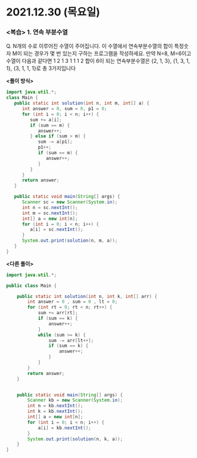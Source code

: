 # 2021.12.30 (목요일)
### **<복습> 1. 연속 부분수열**

Q. N개의 수로 이루어진 수열이 주어집니다.
   이 수열에서 연속부분수열의 합이 특정숫자 M이 되는 경우가 몇 번 있는지 구하는 프로그램을 작성하세요.
   만약 N=8, M=6이고 수열이 다음과 같다면
   1 2 1 3 1 1 1 2
   합이 6이 되는 연속부분수열은 {2, 1, 3}, {1, 3, 1, 1}, {3, 1, 1, 1}로 총 3가지입니다


**<풀이 방식>**

```java
import java.util.*;
class Main {
   public static int solution(int n, int m, int[] a) {
      int answer = 0, sum = 0, p1 = 0;
      for (int i = 0; i < n; i++) {
         sum += a[i];
         if (sum == m) {
            answer++;
         } else if (sum > m) {
            sum -= a[p1];
            p1++;
            if (sum == m) {
               answer++;
            }
         }
      }
      return answer;
   }

   public static void main(String[] args) {
      Scanner sc = new Scanner(System.in);
      int n = sc.nextInt();
      int m = sc.nextInt();
      int[] a = new int[n];
      for (int i = 0; i < n; i++) {
         a[i] = sc.nextInt();
      }
      System.out.print(solution(n, m, a));
   }
}
```
**<다른 풀이>**
```java
import java.util.*;

public class Main {

    public static int solution(int n, int k, int[] arr) {
        int answer = 0 , sum = 0 , lt = 0;
        for (int rt = 0; rt < n; rt++) {
            sum += arr[rt];
            if (sum == k) {
                answer++;
            }
            while (sum >= k) {
                sum -= arr[lt++];
                if (sum == k) {
                    answer++;
                }
            }
        }
        return answer;
    }


    public static void main(String[] args) {
        Scanner kb = new Scanner(System.in);
        int n = kb.nextInt();
        int k = kb.nextInt();
        int[] a = new int[n];
        for (int i = 0; i < n; i++) {
            a[i] = kb.nextInt();
        }
        System.out.print(solution(n, k, a));
    }
}
```